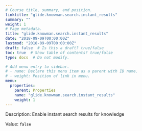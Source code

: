 ```yaml
---
# Course title, summary, and position.
linktitle: "glide.knowman.search.instant_results"
summary: ""
weight: 1
# Page metadata.
title: "glide.knowman.search.instant_results"
date: "2018-09-09T00:00:00Z"
lastmod: "2018-09-09T00:00:00Z"
draft: false  # Is this a draft? true/false
toc: true  # Show table of contents? true/false
type: docs  # Do not modify.

# Add menu entry to sidebar.
# - name: Declare this menu item as a parent with ID name.
# - weight: Position of link in menu.
menu:
  properties:
    parent: Properties
    name: "glide.knowman.search.instant_results"
    weight: 1
---
```


Description: Enable instant search results for knowledge


Value: `false`
